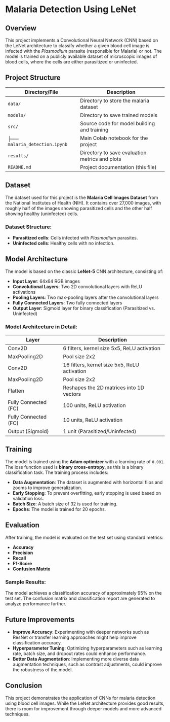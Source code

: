 # Malaria Detection Using LeNet

## Overview
This project implements a Convolutional Neural Network (CNN) based on the LeNet architecture to classify whether a given blood cell image is infected with the *Plasmodium* parasite (responsible for Malaria) or not. The model is trained on a publicly available dataset of microscopic images of blood cells, where the cells are either parasitized or uninfected.

## Project Structure

| Directory/File                | Description                                    |
|-------------------------------|------------------------------------------------|
| `data/`                       | Directory to store the malaria dataset         |
| `models/`                     | Directory to save trained models               |
| `src/`                        | Source code for model building and training    |
| ├── `malaria_detection.ipynb` | Main Colab notebook for the project            |
| `results/`                    | Directory to save evaluation metrics and plots |
| `README.md`                   | Project documentation (this file)              |

## Dataset
The dataset used for this project is the **Malaria Cell Images Dataset** from the National Institutes of Health (NIH). It contains over 27,000 images, with roughly half of the images showing parasitized cells and the other half showing healthy (uninfected) cells.

### Dataset Structure:
- **Parasitized cells**: Cells infected with *Plasmodium* parasites.
- **Uninfected cells**: Healthy cells with no infection.

## Model Architecture
The model is based on the classic **LeNet-5** CNN architecture, consisting of:

- **Input Layer**: 64x64 RGB images
- **Convolutional Layers**: Two 2D convolutional layers with ReLU activations
- **Pooling Layers**: Two max-pooling layers after the convolutional layers
- **Fully Connected Layers**: Two fully connected layers
- **Output Layer**: Sigmoid layer for binary classification (Parasitized vs. Uninfected)

### Model Architecture in Detail:

| Layer               | Description                                  |
|---------------------|----------------------------------------------|
| Conv2D              | 6 filters, kernel size 5x5, ReLU activation  |
| MaxPooling2D        | Pool size 2x2                                |
| Conv2D              | 16 filters, kernel size 5x5, ReLU activation |
| MaxPooling2D        | Pool size 2x2                                |
| Flatten             | Reshapes the 2D matrices into 1D vectors     |
| Fully Connected (FC)| 100 units, ReLU activation                   |
| Fully Connected (FC)| 10 units, ReLU activation                    |
| Output (Sigmoid)    | 1 unit (Parasitized/Uninfected)              |

## Training
The model is trained using the **Adam optimizer** with a learning rate of `0.001`. The loss function used is **binary cross-entropy**, as this is a binary classification task. The training process includes:

- **Data Augmentation**: The dataset is augmented with horizontal flips and zooms to improve generalization.
- **Early Stopping**: To prevent overfitting, early stopping is used based on validation loss.
- **Batch Size**: A batch size of 32 is used for training.
- **Epochs**: The model is trained for 20 epochs.

## Evaluation
After training, the model is evaluated on the test set using standard metrics:

- **Accuracy**
- **Precision**
- **Recall**
- **F1-Score**
- **Confusion Matrix**

### Sample Results:
The model achieves a classification accuracy of approximately 95% on the test set. The confusion matrix and classification report are generated to analyze performance further.

## Future Improvements
- **Improve Accuracy**: Experimenting with deeper networks such as ResNet or transfer learning approaches might help improve classification accuracy.
- **Hyperparameter Tuning**: Optimizing hyperparameters such as learning rate, batch size, and dropout rates could enhance performance.
- **Better Data Augmentation**: Implementing more diverse data augmentation techniques, such as contrast adjustments, could improve the robustness of the model.

## Conclusion
This project demonstrates the application of CNNs for malaria detection using blood cell images. While the LeNet architecture provides good results, there is room for improvement through deeper models and more advanced techniques.
